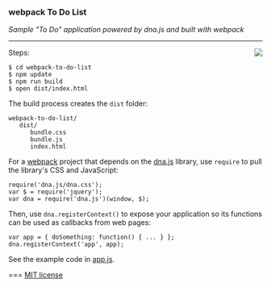 ### webpack To Do List

*Sample "To Do" application powered by dna.js and built with webpack*

---
<img src=https://raw.githubusercontent.com/dnajs/dna.js/master/website/static/graphics/dnajs-logo.png align=right>

Steps:

    $ cd webpack-to-do-list
    $ npm update
    $ npm run build
    $ open dist/index.html

The build process creates the `dist` folder:

    webpack-to-do-list/
       dist/
          bundle.css
          bundle.js
          index.html

For a [webpack](https://webpack.js.org) project that depends on the [dna.js](http://dnajs.org)
library, use `require` to pull the library's CSS and JavaScript:

    require('dna.js/dna.css');
    var $ = require('jquery');
    var dna = require('dna.js')(window, $);

Then, use `dna.registerContext()` to expose your application so its functions can be used as
callbacks from web pages:

    var app = { doSomething: function() { ... } };
    dna.registerContext('app', app);

See the example code in [app.js](blob/master/src/js/app.js).

===
[MIT license](http://dnajs.org/license)
